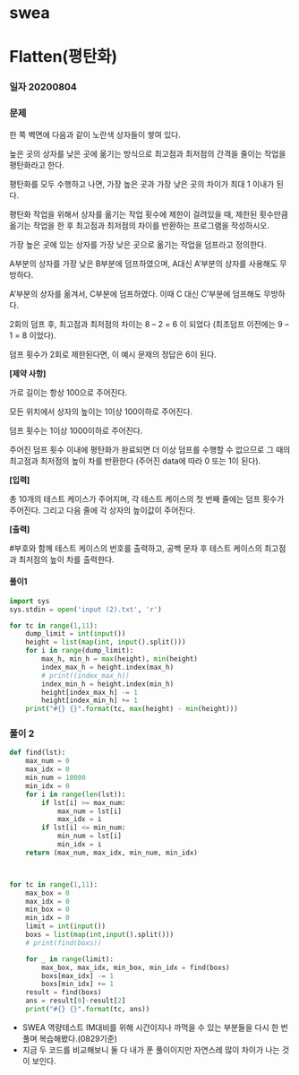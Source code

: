 # swea

# Flatten(평탄화)

### 일자 20200804

### 문제

한 쪽 벽면에 다음과 같이 노란색 상자들이 쌓여 있다.

높은 곳의 상자를 낮은 곳에 옮기는 방식으로 최고점과 최저점의 간격을 줄이는 작업을 평탄화라고 한다.

평탄화를 모두 수행하고 나면, 가장 높은 곳과 가장 낮은 곳의 차이가 최대 1 이내가 된다.

평탄화 작업을 위해서 상자를 옮기는 작업 횟수에 제한이 걸려있을 때, 제한된 횟수만큼 옮기는 작업을 한 후 최고점과 최저점의 차이를 반환하는 프로그램을 작성하시오.


 


가장 높은 곳에 있는 상자를 가장 낮은 곳으로 옮기는 작업을 덤프라고 정의한다.





A부분의 상자를 가장 낮은 B부분에 덤프하였으며, A대신 A’부분의 상자를 사용해도 무방하다.





A’부분의 상자를 옮겨서, C부분에 덤프하였다. 이때 C 대신 C’부분에 덤프해도 무방하다.

2회의 덤프 후, 최고점과 최저점의 차이는 8 – 2 = 6 이 되었다 (최초덤프 이전에는 9 – 1 = 8 이었다).

덤프 횟수가 2회로 제한된다면, 이 예시 문제의 정답은 6이 된다.

**[제약 사항]**

가로 길이는 항상 100으로 주어진다.

모든 위치에서 상자의 높이는 1이상 100이하로 주어진다.

덤프 횟수는 1이상 1000이하로 주어진다.

주어진 덤프 횟수 이내에 평탄화가 완료되면 더 이상 덤프를 수행할 수 없으므로 그 때의 최고점과 최저점의 높이 차를 반환한다 (주어진 data에 따라 0 또는 1이 된다).

**[입력]**

총 10개의 테스트 케이스가 주어지며, 각 테스트 케이스의 첫 번째 줄에는 덤프 횟수가 주어진다. 그리고 다음 줄에 각 상자의 높이값이 주어진다.

**[출력]**

\#부호와 함께 테스트 케이스의 번호를 출력하고, 공백 문자 후 테스트 케이스의 최고점과 최저점의 높이 차를 출력한다.

#### 풀이1

```python
import sys
sys.stdin = open('input (2).txt', 'r')

for tc in range(1,11):
    dump_limit = int(input())
    height = list(map(int, input().split()))
    for i in range(dump_limit):
        max_h, min_h = max(height), min(height)
        index_max_h = height.index(max_h)
        # print((index_max_h))
        index_min_h = height.index(min_h)
        height[index_max_h] -= 1
        height[index_min_h] += 1
    print("#{} {}".format(tc, max(height) - min(height)))
```

### 풀이 2

```python
def find(lst):
    max_num = 0
    max_idx = 0
    min_num = 10000
    min_idx = 0
    for i in range(len(lst)):
        if lst[i] >= max_num:
            max_num = lst[i]
            max_idx = i
        if lst[i] <= min_num:
            min_num = lst[i]
            min_idx = i
    return (max_num, max_idx, min_num, min_idx)



for tc in range(1,11):
    max_box = 0
    max_idx = 0
    min_box = 0
    min_idx = 0
    limit = int(input())
    boxs = list(map(int,input().split()))
    # print(find(boxs))

    for _ in range(limit):
        max_box, max_idx, min_box, min_idx = find(boxs)
        boxs[max_idx] -= 1
        boxs[min_idx] += 1
    result = find(boxs)
    ans = result[0]-result[2]
    print("#{} {}".format(tc, ans))
```

- SWEA 역량테스트 IM대비를 위해 시간이지나 까먹을 수 있는 부분들을  다시 한 번 풀며 복습해봤다.(0829기준)
- 지금 두 코드를 비교해보니 둘 다 내가 푼 풀이이지만 자연스레 많이 차이가 나는 것이 보인다.